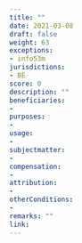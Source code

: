 ```yaml
---
title: ""
date: 2021-03-08 
draft: false
weight: 63
exceptions:
- info53m
jurisdictions:
- BE
score: 0
description: "" 
beneficiaries:
- 
purposes: 
- 
usage:
- 
subjectmatter:
- 
compensation:
-
attribution: 
-
otherConditions: 
- 
remarks: ""
link: 
---
```

